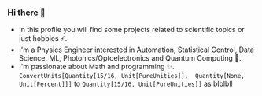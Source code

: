 ### Hi there 👋

- In this profile you will find some projects related to scientific topics or just hobbies ⚡. 
- I'm a Physics Engineer interested in Automation, Statistical Control, Data Science, ML, Photonics/Optoelectronics and Quantum Computing 🔭. 
- I'm passionate about Math and programming ✨. 
`ConvertUnits[Quantity[15/16, Unit[PureUnities]], 
 Quantity[None, Unit[Percent]]]` to `Quantity[15/16, Unit[PureUnities]]` as blblbll
<!--
**ez77/ez77** is a ✨ _special_ ✨ repository because its `README.md` (this file) appears on your GitHub profile.

Here are some ideas to get you started:

- 🔭 I’m currently working on ...
- 🌱 I’m currently learning ...
- 👯 I’m looking to collaborate on ...
- 🤔 I’m looking for help with ...
- 💬 Ask me about ...
- 📫 How to reach me: ...
- 😄 Pronouns: ...
- ⚡ Fun fact: ...
-->
